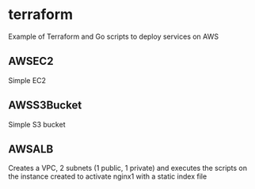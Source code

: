# terraform
Example of Terraform and Go scripts to deploy services on AWS

## AWSEC2
Simple EC2

## AWSS3Bucket
Simple S3 bucket

## AWSALB
Creates a VPC, 2 subnets (1 public, 1 private) and executes the scripts on the instance created to activate nginx1 with a static index file
